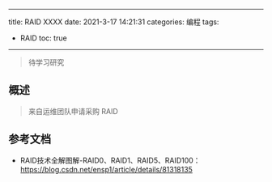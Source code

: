 ----
title: RAID XXXX
date: 2021-3-17 14:21:31
categories:  编程
tags: 
- RAID
toc: true
----

> 待学习研究

## 概述

> 来自运维团队申请采购 RAID


## 参考文档

- RAID技术全解图解-RAID0、RAID1、RAID5、RAID100：https://blog.csdn.net/ensp1/article/details/81318135